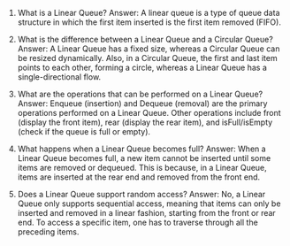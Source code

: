 1. What is a Linear Queue?
Answer: A linear queue is a type of queue data structure in which the first item inserted is the first item removed (FIFO).

2. What is the difference between a Linear Queue and a Circular Queue?
Answer: A Linear Queue has a fixed size, whereas a Circular Queue can be resized dynamically. Also, in a Circular Queue, the first and last item points to each other, forming a circle, whereas a Linear Queue has a single-directional flow.

3. What are the operations that can be performed on a Linear Queue?
Answer: Enqueue (insertion) and Dequeue (removal) are the primary operations performed on a Linear Queue. Other operations include front (display the front item), rear (display the rear item), and isFull/isEmpty (check if the queue is full or empty).

4. What happens when a Linear Queue becomes full?
Answer: When a Linear Queue becomes full, a new item cannot be inserted until some items are removed or dequeued. This is because, in a Linear Queue, items are inserted at the rear end and removed from the front end.

5. Does a Linear Queue support random access?
Answer: No, a Linear Queue only supports sequential access, meaning that items can only be inserted and removed in a linear fashion, starting from the front or rear end. To access a specific item, one has to traverse through all the preceding items.